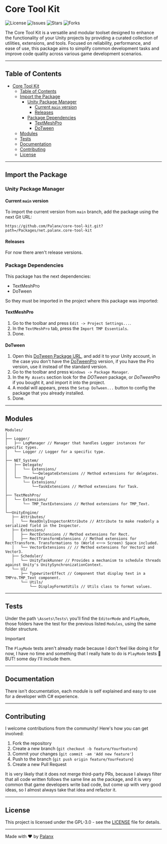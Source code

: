 # Core Tool Kit

![License](https://img.shields.io/github/license/Palanx/core-tool-kit)
![Issues](https://img.shields.io/github/issues/Palanx/core-tool-kit)
![Stars](https://img.shields.io/github/stars/Palanx/core-tool-kit)
![Forks](https://img.shields.io/github/forks/Palanx/core-tool-kit)

The Core Tool Kit is a versatile and modular toolset designed to enhance the functionality of your Unity projects by
providing a curated collection of utilities, extensions, and tools. Focused on reliability, performance, and ease of
use, this package aims to simplify common development tasks and improve code quality across various game development
scenarios.

---

## Table of Contents

<!-- TOC -->
* [Core Tool Kit](#core-tool-kit)
  * [Table of Contents](#table-of-contents)
  * [Import the Package](#import-the-package)
    * [Unity Package Manager](#unity-package-manager)
      * [Current `main` version](#current-main-version)
      * [Releases](#releases)
    * [Package Dependencies](#package-dependencies)
      * [TextMeshPro](#textmeshpro)
      * [DoTween](#dotween)
  * [Modules](#modules)
  * [Tests](#tests)
  * [Documentation](#documentation)
  * [Contributing](#contributing)
  * [License](#license)
<!-- TOC -->

---

## Import the Package

### Unity Package Manager

#### Current `main` version

To import the current version from `main` branch, add the package using the next Git URL:
```
https://github.com/Palanx/core-tool-kit.git?path=/Packages/net.palanx.core-tool-kit
```

#### Releases

For now there aren't release versions.

### Package Dependencies

This package has the next dependencies:

- TextMeshPro
- DoTween

So they must be imported in the project where this package was imported:

#### TextMeshPro

1. Go to the toolbar and press `Edit -> Project Settings...`.
2. In the `TextMeshPro` tab, press the `Import TMP Essentials`.
3. Done.

#### DoTween

1. Open this [DoTween Package URL](https://assetstore.unity.com/packages/tools/animation/dotween-hotween-v2-27676), and
add it to your Unity account, in the case you don't have the
[DoTweenPro](https://assetstore.unity.com/packages/tools/visual-scripting/dotween-pro-32416) version, if you have the
Pro version, use it instead of the standard version.
2. Go to the toolbar and press `Windows -> Package Manager`.
3. In the `My Assets` section look for the *DOTween* package, or *DoTweenPro* if you bought it, and import it into the
project.
4. A modal will appears, press the `Setup DoTween...` button to config the package that you already installed.
5. Done.

---

## Modules

``` 
Modules/
│
├── Logger/
│   ├── LogManager // Manager that handles Logger instances for specific types.
│   └── Logger // Logger for a specific type.
│
├── NET_System/
│   ├── Delegate/
│   │   └── Extensions/
│   │       └──DelegateExtensions // Method extensions for delegates.
│   └── Threading/
│       └── Extensions/
│           └──TaskExtensions // Method extensions for Task.
│
├── TextMeshPro/
│   └── Extensions/
│       └── TMP_TextExtensions // Method extensions for TMP_Text.
│
└──UnityEngine/
   ├── Attributes/
   │   └── ReadOnlyInspectorAttribute // Attribute to make readonly a serialized field in the Inspector.
   ├── Extensions/
   │   ├── RectExtensions // Method extensions for Rect.
   │   ├── RectTransformExtensions // Method extensions for RectTransform. Transformations to (World <──> Screen) Space included.
   │   └── VectorExtensions // // Method extensions for Vector2 and Vector3.
   ├── Scheduler/
   │   └── UnityTaskRunner // Provides a mechanism to schedule threads against Unity's UnitySynchronizationContext.
   └── UI/
       ├── TypewriterEffect // Component that display text in a TMPro.TMP_Text component.
       └── Utils/
           └── DisplayFormatUtils // Utils class to format values.
```

---

## Tests

Under the path `\Assets\Tests\` you'll find the `EditorMode` and `PlayMode`, those folders have the test for the
previous listed `Modules`, using the same folder structure.

> [!IMPORTANT]
> The `PlayMode` tests aren't already made because I don't feel like doing it for now, I have no time and something
> that I really hate to do is `PlayMode` tests 🫠 BUT! some day I'll include them.

---

## Documentation

There isn't documentation, each module is self explained and easy to use for a developer with C# experience.

---

## Contributing

I welcome contributions from the community! Here's how you can get involved:

1. Fork the repository
2. Create a new branch (`git checkout -b feature/YourFeature`)
3. Commit your changes (`git commit -am 'Add new feature'`)
4. Push to the branch (`git push origin feature/YourFeature`)
5. Create a new Pull Request

It is very likely that it does not merge third-party PRs, because I always filter that all code written follows the
same line as the package, and it is very common that game developers write bad code, but come up with very good ideas,
so I almost always take that idea and refactor it.

---

## License

This project is licensed under the GPL-3.0 - see the [LICENSE](LICENSE) file for details.

---

Made with ❤️ by [Palanx](https://github.com/Palanx)